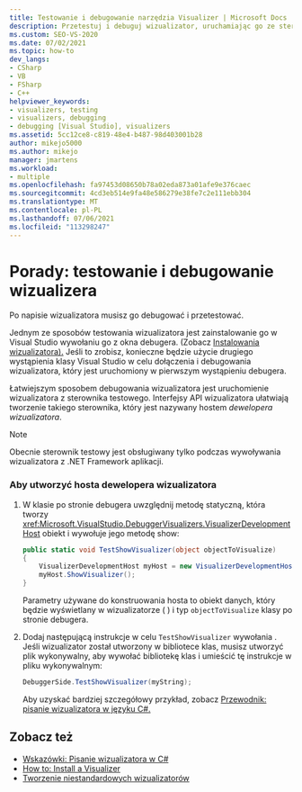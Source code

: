 ```yaml
---
title: Testowanie i debugowanie narzędzia Visualizer | Microsoft Docs
description: Przetestuj i debuguj wizualizator, uruchamiając go ze sterownika testowego (hosta dewelopera wizualizatora) lub instalując w programie Visual Studio i wywołując go z okna debugera.
ms.custom: SEO-VS-2020
ms.date: 07/02/2021
ms.topic: how-to
dev_langs:
- CSharp
- VB
- FSharp
- C++
helpviewer_keywords:
- visualizers, testing
- visualizers, debugging
- debugging [Visual Studio], visualizers
ms.assetid: 5cc12ce8-c819-48e4-b487-98d403001b28
author: mikejo5000
ms.author: mikejo
manager: jmartens
ms.workload:
- multiple
ms.openlocfilehash: fa97453d08650b78a02eda873a01afe9e376caec
ms.sourcegitcommit: 4cd3eb514e9fa48e586279e38fe7c2e111ebb304
ms.translationtype: MT
ms.contentlocale: pl-PL
ms.lasthandoff: 07/06/2021
ms.locfileid: "113298247"
---
```

# <a name="how-to-test-and-debug-a-visualizer"></a>Porady: testowanie i debugowanie wizualizera
Po napisie wizualizatora musisz go debugować i przetestować.

Jednym ze sposobów testowania wizualizatora jest zainstalowanie go w Visual Studio wywołaniu go z okna debugera. (Zobacz [Instalowania wizualizatora).](../debugger/how-to-install-a-visualizer.md) Jeśli to zrobisz, konieczne będzie użycie drugiego wystąpienia klasy Visual Studio w celu dołączenia i debugowania wizualizatora, który jest uruchomiony w pierwszym wystąpieniu debugera.

Łatwiejszym sposobem debugowania wizualizatora jest uruchomienie wizualizatora z sterownika testowego. Interfejsy API wizualizatora ułatwiają tworzenie takiego sterownika, który jest nazywany hostem *dewelopera wizualizatora*.

>[!NOTE]
> Obecnie sterownik testowy jest obsługiwany tylko podczas wywoływania wizualizatora z .NET Framework aplikacji.

### <a name="to-create-a-visualizer-development-host"></a>Aby utworzyć hosta dewelopera wizualizatora

1. W klasie po stronie debugera uwzględnij metodę statyczną, która tworzy <xref:Microsoft.VisualStudio.DebuggerVisualizers.VisualizerDevelopmentHost> obiekt i wywołuje jego metodę show:

    ```csharp
    public static void TestShowVisualizer(object objectToVisualize)
    {
        VisualizerDevelopmentHost myHost = new VisualizerDevelopmentHost(objectToVisualize, typeof(DebuggerSide));
        myHost.ShowVisualizer();
    }
    ```

    Parametry używane do konstruowania hosta to obiekt danych, który będzie wyświetlany w wizualizatorze ( ) i typ `objectToVisualize` klasy po stronie debugera.

2. Dodaj następującą instrukcje w celu `TestShowVisualizer` wywołania . Jeśli wizualizator został utworzony w bibliotece klas, musisz utworzyć plik wykonywalny, aby wywołać bibliotekę klas i umieścić tę instrukcje w pliku wykonywalnym:

    ```csharp
    DebuggerSide.TestShowVisualizer(myString);
    ```

    Aby uzyskać bardziej szczegółowy przykład, zobacz [Przewodnik: pisanie wizualizatora w języku C#.](../debugger/walkthrough-writing-a-visualizer-in-csharp.md)

## <a name="see-also"></a>Zobacz też
- [Wskazówki: Pisanie wizualizatora w C#](../debugger/walkthrough-writing-a-visualizer-in-csharp.md)
- [How to: Install a Visualizer](../debugger/how-to-install-a-visualizer.md)
- [Tworzenie niestandardowych wizualizatorów](../debugger/create-custom-visualizers-of-data.md)
